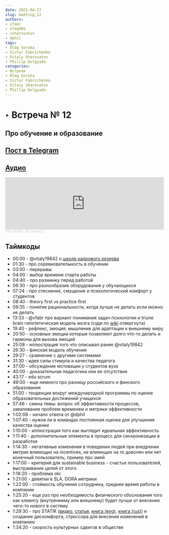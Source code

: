 ```yaml
---
date: 2021-04-27
slug: meeting_12
authors:
- vfabr
- oleg40a
- vsharovatov
- dphil
tags:
- Oleg Soroka
- Victor Fabrichenko
- Vitaly Sharovatov
- Phillip Delgyado
categories:
- Встречи
- Oleg Soroka
- Victor Fabrichenko
- Vitaly Sharovatov
- Phillip Delgyado
---
```

# ‣ Встреча № 12

## Про обучение и образование

<!-- more -->

## [Пост в Telegram](https://t.me/modernsd/22433)

## [Аудио](https://soundcloud.com/oleg-soroka/vstrecha-12)

<iframe width="100%" height="166" scrolling="no" frameborder="no" allow="autoplay" src="https://w.soundcloud.com/player/?url=https%3A//api.soundcloud.com/tracks/1630941837&color=%23ff5500&auto_play=false&hide_related=false&show_comments=true&show_user=true&show_reposts=false&show_teaser=true"></iframe><div style="font-size: 10px; color: #cccccc;line-break: anywhere;word-break: normal;overflow: hidden;white-space: nowrap;text-overflow: ellipsis; font-family: Interstate,Lucida Grande,Lucida Sans Unicode,Lucida Sans,Garuda,Verdana,Tahoma,sans-serif;font-weight: 100;"><a href="https://soundcloud.com/oleg-soroka" title="Oleg Soroka" target="_blank" style="color: #cccccc; text-decoration: none;">Oleg Soroka</a> · <a href="https://soundcloud.com/oleg-soroka/vstrecha-12" title="Встреча #12" target="_blank" style="color: #cccccc; text-decoration: none;">Встреча #12</a></div>

<!-- more -->

## Таймкоды

- 00:00 - @vitaly19842 о [школе кадрового резерва](https://github.com/AMTECH-dev/shkar)
- 01:30 - про соревновательность в обучении
- 03:00 - перерывы 
- 04:00 - выбор времени старта работы
- 04:40 - про разминку перед работой
- 06:30 - про разнообразие оборудования у обучающихся
- 07:24 - про стеснение, смущение и психологический комфорт у студентов
- 08:40 - theory first vs practice first
- 09:35 - понятие рациональности, когда лучше не делать если можно не делать
- 13:33 - @vfabr про вариант понимания задач психологии и triune brain гипотетическая модель мозга (судя по [wiki](https://ru.wikipedia.org/wiki/%D0%A0%D0%B5%D0%BF%D1%82%D0%B8%D0%BB%D1%8C%D0%BD%D1%8B%D0%B9_%D0%BC%D0%BE%D0%B7%D0%B3) отвергнута)
- 19:40 - рефлекс, эмоция, мышление для адаптации к внешнему миру
- 20:50 - основные эмоции которые позволяют долго что-то делать и гармоны для вызова эмоций
- 25:08 - иллюстрация того что описывал ранее @vitaly19842
- 26:30 - финская модель обучения
- 29:27 - сравнение с другими системами
- 31:30 - идея силы стимула и качества педагога
- 37:00 - обсуждение мотивации у студентов вуза
- 40:00 - доказательная педагогика или ее отсутствие
- 43:17 - edu scrum
- 49:00 - еще немного про разницу российского и финского образования
- 51:00 - тенденции вокруг международной программы по оценке образовательных достижений учащихся
- 57:46 - смена темы: вопрос об эффективности процессов, заваливание проблем временем и метрики эффективности
- 1:02:08 - начало ответа от @dphil
- 1:07:40 - нужна ли в командах постоянная оценка для улучшения качества оценки
- 1:10:00 - иллюстрация того как выглядит идеальная эффективность
- 1:11:40 - дополнительные элементы в процесс для синхронизации в разработке
- 1:14:30 - негативные изменения в поведении людей при внедрении метрик влияющих на incentives, не влияющих на то доволен или нет конечный пользователь, пример про змей
- 1:17:00 - критерий для sustainable business - счастье пользователей, выстраивание целей от этого
- 1:18:20 - проблема okr
- 1:21:00 - девятки в SLA, DORA метрики
- 1:22:00 - стоймость обучения сотрудника, среднее время работы в компании
- 1:25:20 - еще раз про необходимость физического обоснования того как клиенту (внутреннему или внешнему) будет лучше от внесения чего-то нового в систему
- 1:29:30 - про STATIK ([видео](https://kanbanguide.ru/resources/video-category/statik/), [статья](https://filipyev.ru/2017/11/09/s-t-a-t-i-k-system-thinking-approach-for-introducing-kanban-ili-kak-sistemno-zapustit-kanban-v-komande/), [книга (eng)](https://t.me/kanban_talks/23743), [книга (rus)](https://tlgur.com/d/8Qe0pMj8)) и создание дискомфорта, стрессора для внесения изменений в компанию
- 1:34:20 - скорость культурных сдвигов в обществе
